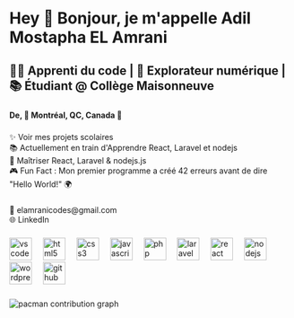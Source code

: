 <h1 align="left">Hey 👋 Bonjour, je m'appelle Adil Mostapha EL Amrani</h1>

###

<h2 align="left">👨‍💻 Apprenti du code | 🚀 Explorateur numérique | 📚 Étudiant @ Collège Maisonneuve</h2>

###

<h4 align="left">De, 📍 Montréal, QC, Canada 🍁</h4>

###

<p align="left">✨ Voir mes projets scolaires<br>📚 Actuellement en train d'Apprendre React, Laravel et nodejs  <br>🎯 Maîtriser React, Laravel & nodejs.js<br>🎮 Fun Fact : Mon premier programme a créé 42 erreurs avant de dire "Hello World!" 🌍</p>

###

<p align="left">📧 elamranicodes@gmail.com<br>🌐 LinkedIn</p>

###

<div align="left">
  <img src="https://cdn.jsdelivr.net/gh/devicons/devicon/icons/vscode/vscode-original.svg" height="40" alt="vscode logo"  />
  <img width="12" />
  <img src="https://cdn.jsdelivr.net/gh/devicons/devicon/icons/html5/html5-original.svg" height="40" alt="html5 logo"  />
  <img width="12" />
  <img src="https://cdn.jsdelivr.net/gh/devicons/devicon/icons/css3/css3-original.svg" height="40" alt="css3 logo"  />
  <img width="12" />
  <img src="https://cdn.jsdelivr.net/gh/devicons/devicon/icons/javascript/javascript-original.svg" height="40" alt="javascript logo"  />
  <img width="12" />
  <img src="https://cdn.jsdelivr.net/gh/devicons/devicon/icons/php/php-original.svg" height="40" alt="php logo"  />
  <img width="12" />
  <img src="https://cdn.jsdelivr.net/gh/devicons/devicon/icons/laravel/laravel-original.svg" height="40" alt="laravel logo"  />
  <img width="12" />
  <img src="https://cdn.jsdelivr.net/gh/devicons/devicon/icons/react/react-original.svg" height="40" alt="react logo"  />
  <img width="12" />
  <img src="https://cdn.jsdelivr.net/gh/devicons/devicon/icons/nodejs/nodejs-original.svg" height="40" alt="nodejs logo"  />
  <img width="12" />
  <img src="https://cdn.jsdelivr.net/gh/devicons/devicon/icons/wordpress/wordpress-original.svg" height="40" alt="wordpress logo"  />
  <img width="12" />
  <img src="https://cdn.jsdelivr.net/gh/devicons/devicon/icons/github/github-original.svg" height="40" alt="github logo"  />
</div>

###

<picture>
  <source media="(prefers-color-scheme: dark)" srcset="https://raw.githubusercontent.com/Adil-ELAMRANI/Adil-ELAMRANI/output/pacman-contribution-graph-dark.svg">
  <source media="(prefers-color-scheme: light)" srcset="https://raw.githubusercontent.com/Adil-ELAMRANI/Adil-ELAMRANI/output/pacman-contribution-graph.svg">
  <img alt="pacman contribution graph" src="https://raw.githubusercontent.com/Adil-ELAMRANI/Adil-ELAMRANI/output/pacman-contribution-graph.svg">
</picture>

